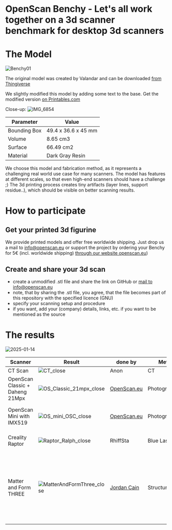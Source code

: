 # OpenScan Benchy - Let's all work together on a 3d scanner benchmark for desktop 3d scanners

# The Model

![Benchy01](https://github.com/OpenScanEu/OpenScanBenchy/assets/57842400/ad9864d0-46e4-43a4-9040-566df0b28306)

The original model was created by Valandar and can be downloaded [from Thingiverse](https://www.thingiverse.com/thing:2929718)

We slightly modified this model by adding some text to the base. Get the modified version [on Printables.com](https://www.printables.com/model/857818-openscan-benchy)

Close-up:
![IMG_6854](https://github.com/OpenScanEu/OpenScanBenchy/assets/57842400/a151e282-17e9-4c27-863a-c545a1840b32)


| Parameter | Value |
| ------------- | ------------- |
| Bounding Box  | 49.4 x 36.6 x 45 mm  |
| Volume  | 8.65 cm3  |
| Surface  | 66.49 cm2  |
| Material  | Dark Gray Resin  |

We choose this model and fabrication method, as it represents a challenging real world use case for many scanners. The model has features at different scales, so that even high-end scanners should have a challenge ;)
The 3d printing process creates tiny artifacts (layer lines, support residue..), which should be visible on better scanning results.

# How to participate

## Get your printed 3d figurine
We provide printed models and offer free worldwide shipping. Just drop us a mail to info@openscan.eu or support the project by ordering your Benchy for 5€ (incl. worldwide shipping) [through our website openscan.eu](https://en.openscan.eu/product-page/openscan-benchy))

## Create and share your 3d scan
- create a unmodified .stl file and share the link on GitHub or [mail to info@openscan.eu](mailto:info@openscan.eu?subject=OpenScanBenchy)
- note, that by sharing the .stl file, you agree, that the file becomes part of this repository with the specified licence (GNU)
- specify your scanning setup and procedure
- if you want, add your (company) details, links, etc. if you want to be mentioned as the source

# The results

![2025-01-14](https://github.com/user-attachments/assets/6d2e342c-41aa-4585-9613-8d4ec0ac8d80)



| Scanner | Result | done by | Method | Downloadlink | Comment | 
| -- | -- | -- | -- | -- | -- |
| CT Scan |![CT_close](https://github.com/user-attachments/assets/fca3bfa7-0fe2-47cb-86e2-59fc46e078ca) | Anon | CT  | [Printables](https://www.printables.com/model/1012979-openscan-benchy-sample-3d-scan-with-ct-scanner) |  |
| OpenScan Classic + Daheng 21Mpx |![OS_Classic_21mpx_close](https://github.com/user-attachments/assets/df4ec61d-7a12-46f6-8ea9-7d4b36b457fe) |  [OpenScan.eu](https://en.openscan.eu/openscan-mini) | Photogrammetry  | [Printables](https://www.printables.com/model/1012987-openscan-benchy-sample-3d-scan-with-openscan-class) | 300 photos + OpenScanCloud |
| OpenScan Mini with IMX519 |![OS_mini_OSC_close](https://github.com/user-attachments/assets/e5edee2a-3304-4f03-a03d-dfc2fb03debd) | [OpenScan.eu](https://en.openscan.eu/openscan-mini) | Photogrammetry | [Printables ](https://www.printables.com/model/1012990-openscan-benchy-sample-3d-scan-with-openscan-mini) | 300 photos in 6 stacks, processed in OpenScanCloud|
| Creality Raptor |![Raptor_Ralph_close](https://github.com/user-attachments/assets/a83e879a-9ba6-47b3-bcba-30a1e192d3b1) | RhiffSta | Blue Laser | [Printables ](https://www.printables.com/model/1012964-openscan-benchy-sample-3d-scan-with-creality-rapto) | Raw: 31,678 frames / 170,787 points|
| Matter and Form THREE | ![MatterAndFormThree_close](https://github.com/user-attachments/assets/61112489-7c67-463a-b9b6-0c4722b44bd8) | [Jordan Cain](https://x.com/odd_enough) | Structured Light | [Printables ](https://www.printables.com/model/1012969-openscan-benchy-sample-3d-scan-with-matter-and-for) | 25m35s for the scanning (~05m07s per turntable scan of 10 steps, 36 degrees each, 5 scans total), 08m29s for alignment, and 08m30s for the meshin |

